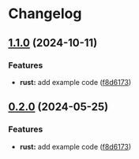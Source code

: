 # Changelog

## [1.1.0](https://github.com/slopez93/release-please-monorepo-example/compare/hello_rust-v1.0.0...hello_rust@v1.1.0) (2024-10-11)


### Features

* **rust:** add example code ([f8d6173](https://github.com/slopez93/release-please-monorepo-example/commit/f8d61736e63e4c1baf1d881c50556fa0ba6829d0))

## [0.2.0](https://github.com/amarjanica/release-please-monorepo-example/compare/hello_rust-v0.1.0...hello_rust@v0.2.0) (2024-05-25)


### Features

* **rust:** add example code ([f8d6173](https://github.com/amarjanica/release-please-monorepo-example/commit/f8d61736e63e4c1baf1d881c50556fa0ba6829d0))
